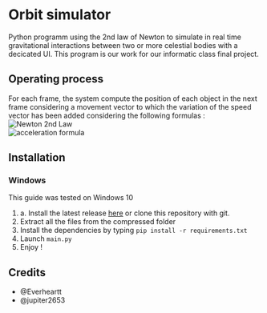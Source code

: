 # Orbit simulator
Python programm using the 2nd law of Newton to simulate in real time gravitational interactions between two or more celestial bodies with a decicated UI. This program is our work for our informatic class final project.
## Operating process
For each frame, the system compute the position of each object in the next frame considering a movement vector to which the variation of the speed vector has been added considering the following formulas : <br>
![Newton 2nd Law](https://wikimedia.org/api/rest_v1/media/math/render/svg/ce5a34efdcbe454a69e8b879e0005c809b0439ee) <br>
![acceleration formula](https://wikimedia.org/api/rest_v1/media/math/render/svg/941bc4c58dbc6f6716ce1d0024ff29e2ee82a0c9)

## Installation
### Windows
This guide was tested on Windows 10
1. a. Install the latest release [here](https://github.com/jupiter2653/orbit-simulator/releases) or clone this repository with git.
2. Extract all the files from the compressed folder
3. Install the dependencies by typing ``pip install -r requirements.txt``
4. Launch ``main.py``
5. Enjoy !

## Credits
- @Everheartt 
- @jupiter2653
